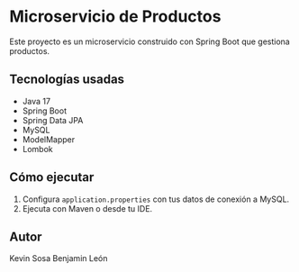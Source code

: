 # Microservicio de Productos

Este proyecto es un microservicio construido con Spring Boot que gestiona productos.

## Tecnologías usadas

- Java 17
- Spring Boot
- Spring Data JPA
- MySQL
- ModelMapper
- Lombok

## Cómo ejecutar

1. Configura `application.properties` con tus datos de conexión a MySQL.
2. Ejecuta con Maven o desde tu IDE.

## Autor

Kevin Sosa Benjamin León